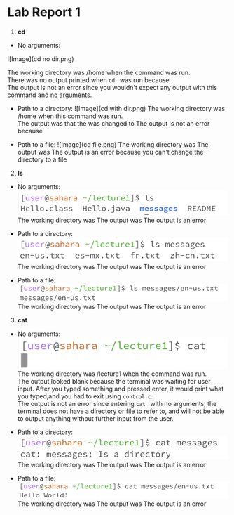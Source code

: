 # Lab Report 1
1. **cd**  

* No arguments:

  
![Image](cd no dir.png)


The working directory was /home when the command was run.  
There was no output printed when `cd ` was run because  
The output is not an error since you wouldn't expect any output with this command and no arguments.  


* Path to a directory:
![Image](cd with dir.png)
The working directory was /home when this command was run.  
The output was that the   was changed to 
The output is not an error because


* Path to a file:
![Image](cd file.png)
The working directory was
The output was
The output is an error because you can't change the directory to a file


2. **ls**  


* No arguments:  
![Image](ls.png)  
The working directory was
The output was
The output is an error  

   
* Path to a directory:
![Image](lsDir.png)  
The working directory was
The output was
The output is an error  
  
 
* Path to a file:
![Image](lsFile.png) 
The working directory was
The output was
The output is an error  


3. **cat**


* No arguments:
![Image](cat.png)  
The working directory was /lecture1 when the command was run.  
The output looked blank because the terminal was waiting for user input. After you typed something and pressed enter, it would print what you typed,and you had to exit using `control c`.  
The output is not an error since entering `cat ` with no arguments, the terminal does not have a directory or file to refer to, and will not be able to output anything without further input from the user.  

   
* Path to a directory:
![Image](catDir.png) 
The working directory was
The output was
The output is an error  

   
* Path to a file:
![Image](catFile.png) 
The working directory was
The output was
The output is an error  
